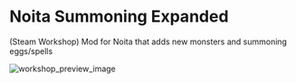 # Noita Summoning Expanded
(Steam Workshop) Mod for Noita that adds new monsters and summoning eggs/spells




![workshop_preview_image](https://user-images.githubusercontent.com/28932508/161045389-6e857e3e-66c2-4dcb-8f6a-556602c6dec5.png)

